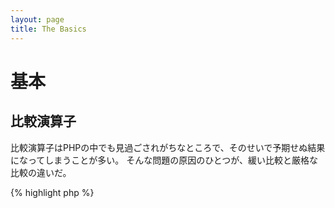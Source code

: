 ```yaml
---
layout: page
title: The Basics
---
```


# 基本

## 比較演算子

比較演算子はPHPの中でも見過ごされがちなところで、そのせいで予期せぬ結果になってしまうことが多い。
そんな問題の原因のひとつが、緩い比較と厳格な比較の違いだ。

{% highlight php %}
<?php
$a = 5;   // 5はinteger型

var_dump($a == 5);       // 値の比較。trueを返す
var_dump($a == '5');     // 値の比較(型は無視)。trueを返す
var_dump($a === 5);      // 型と値の比較(integer vs. integer)。trueを返す
var_dump($a === '5');    // 型と値の比較(integer vs. string)。falseを返す

/**
 * 厳格な比較
 */
if (strpos('testing', 'test')) {    // 'test' は 0 番目の位置にあり、これはboolean型の'false'と見なされる
    // コード...
}

vs.

if (strpos('testing', 'test') !== false) {    // 厳格な比較が行われるので、これは成立する(0 !== false)
    // コード...
}
{% endhighlight %}

* [比較演算子](http://php.net/manual/ja/language.operators.comparison.php)
* [比較の表](http://php.net/manual/ja/types.comparisons.php)

## 条件分岐

### If 文

'if/else'文を関数やクラスの中で使うときにありがちな誤解がある。
そうじゃなかったときにどんな結果になるのかを示すために'else'が必須だと考えることだ。
でも、もしその結果を戻り値に使うのなら'else'は必須じゃない。
だって'return'の時点で関数は終了するんだから、'else'は無意味だ。

{% highlight php %}
<?php
function test($a)
{
    if ($a) {
        return true;
    } else {
        return false;
    }
}

vs.

function test($a)
{
    if ($a) {
        return true;
    }
    return false;    // 別にelseがなくたっていいよね
}
{% endhighlight %}

* [If 文](http://php.net/manual/ja/control-structures.if.php)

### Switch 文

Switch文を使えば、ifとelseifを延々と書き連ねる必要がなくなる。
でも、気をつけないといけないこともある。

- Switch文は値を比較するだけで、型は比較しない(つまり、'=='で比較してるってこと)
- マッチする条件が見つかるまで、すべてのcaseを順に評価する。マッチするものがない場合、もしdefaultが定義されていればそれを使う
- 'break'がなければそのまま次のcaseに進み、breakかreturnに達するまで止まらない
- 関数の中で'return'を使うときは'break'は不要だ。その時点で関数を終了する

{% highlight php %}
<?php
$answer = test(2);    // 'case 2'のコードと'case 3'のコードを両方実行する

function test($a)
{
    switch ($a) {
        case 1:
            // コード...
            break;             // breakでswitch文を抜ける
        case 2:
            // コード...        // breakしてないので'case 3'の評価に進む
        case 3:
            // コード...
            return $result;    // 関数の中で'return'すると、ここで関数を抜ける
        default:
            // コード...
            return $error;
    }
}
{% endhighlight %}

* [Switch 文](http://php.net/manual/ja/control-structures.switch.php)
* [PHP switch](http://phpswitch.com/)

## グローバル名前空間

名前空間を使っていると、組み込みのメソッドを実行するつもりが間違って違うスコープのメソッドを実行してしまうことがある。
これを修正するには、メソッド名の先頭にバックスラッシュをつけてグローバル名前空間を指定する。

{% highlight php %}
<?php
namespace phptherightway;

function fopen()
{
    $file = \fopen();    // ここで定義している関数が組み込みの関数名と重複しているので、
                         // グローバルなほうを実行するには"\"を追加する
}

function array()
{
    $iterator = new \ArrayIterator();    // ArrayIteratorは組み込みのクラスである。バックスラッシュをつけずに使うと、
                                         // この名前空間のスコープでクラスを探してしまう。
}
{% endhighlight %}

* [グローバル空間](http://php.net/manual/ja/language.namespaces.global.php)
* [グローバルに関するルール](http://php.net/manual/ja/userlandnaming.rules.php)

## 文字列

### 連結

- 一行がある一定の長さ (目安は120文字) を超える場合は複数行に分けて連結する
- 可読性を考えると、代入演算子でつなげるよりも連結演算子を使ったほうがよい
- 同じ変数のスコープ内ではあるが、連結演算子で次の行に移るときはインデントする


{% highlight php %}
<?php
$a  = 'Multi-line example';    // 連結代入演算子 (.=)
$a .= "\n";
$a .= 'of what not to do';

vs.

$a = 'Multi-line example'      // 連結演算子 (.)
    . "\n"                     // 改行してインデント
    . 'of what to do';
{% endhighlight %}

* [文字列演算子](http://php.net/manual/ja/language.operators.string.php)

### 文字列型

文字列型は、PHPの中ではあまりばらつきがないものだ。
このセクションでは、文字列型のちょっとした違いやその利点そして利用法を紹介しよう。

#### シングルクォート

シングルクォートは文字列を表す一番シンプルな方法で、たいていの場合は一番高速だ。
高速になる理由は、PHPが文字列をパースしない(つまり、変数の展開をしない)ことだ。
シングルクォートを使うのに適しているのは、こんな場面だ。

- パースする必要がない文字列
- 変数の内容をプレーンなテキストで表す

{% highlight php %}
<?php
echo 'This is my string, look at how pretty it is.';    // 単純な文字列で、パースする必要がない

/**
 * 出力は、
 *
 * This is my string, look at how pretty it is.
 */
{% endhighlight %}

* [シングルクォート](http://www.php.net/manual/ja/language.types.string.php#language.types.string.syntax.single)

#### ダブルクォート

ダブルクォートは、文字列界におけるスイスアーミーナイフだ。
でも、文字列をパースするぶんだけ速度が落ちる。ダブルクォートを使うのに適しているのは、こんな場面だ。

- エスケープした文字列
- プレーンなテキストの中に変数が埋め込まれた文字列
- 複数行をひとまとめにして可読性を上げたい場合

{% highlight php %}
<?php
echo 'phptherightway\'s is ' . $adjective . '.'     // シングルクォートを使った例。複数の要素を連結し、
    . "\n"                                          // 変数の埋め込みやエスケープを使っている
    . 'I love learning' . $code . '!';

vs.

echo "phptherightway's is $adjective.\n I love learning $code!"  // ダブルクォートを使えば、別々の要素に分けずに
                                                                 // ひとまとめにできる
{% endhighlight %}

ダブルクォートで囲んだ文字列に変数を含むとき、変数とそれ以外の文字がつながってしまうこともよくある。
そうなってしまえばPHPが変数をパースできなくなる。どこまでが変数でどこからが普通の文字列かがわからなくなるからだ。
この問題を解決するには、変数の部分を波括弧で囲めばよい。

{% highlight php %}
<?php
$juice = 'plum';
echo "I drank some juice made of $juices";    // $juiceがパースできない

vs.

$juice = 'plum';
echo "I drank some juice made of {$juice}s";    // これで、変数は$juiceだとわかる

/**
 * 配列などの場合も波括弧で囲む
 */

$juice = array('apple', 'orange', 'juice');
echo "I drank some juice made of {$juice[1]}s";   // これで、$juice[1]がパースできる
{% endhighlight %}

* [ダブルクォート](http://www.php.net/manual/ja/language.types.string.php#language.types.string.syntax.double)

#### Nowdoc 構文

NowdocはPHP 5.3で導入された構文で、内部的にはシングルクォートと同じような動きをする。
複数行にまたがる文字列を、連結演算子なしで表すのに適している。

{% highlight php %}
<?php
$str = <<<'EOD'             // 最初は <<<
Example of string
spanning multiple lines
using nowdoc syntax.
$a does not parse.
EOD;                        // 終了文字列はそれ単体でひとつの行に書く。また行頭に書かないといけない

/**
 * 出力は、
 *
 * Example of string
 * spanning multiple lines
 * using nowdoc syntax.
 * $a does not parse.
 */
{% endhighlight %}

* [Nowdoc](http://www.php.net/manual/ja/language.types.string.php#language.types.string.syntax.nowdoc)

#### ヒアドキュメント構文

ヒアドキュメントは、内部的にはダブルクォートと同じような動きをする。
複数行にまたがる文字列を、連結演算子なしで表すのに適している。

{% highlight php %}
<?php
$a = 'Variables';

$str = <<<EOD               // 最初は <<<
Example of string
spanning multiple lines
using nowdoc syntax.
$a are parsed.
EOD;                        // 終了文字列はそれ単体でひとつの行に書く。また行頭に書かないといけない

/**
 * 出力は、
 *
 * Example of string
 * spanning multiple lines
 * using nowdoc syntax.
 * Variables are parsed.
 */
{% endhighlight %}

*[ヒアドキュメント](http://www.php.net/manual/ja/language.types.string.php#language.types.string.syntax.heredoc)

## 三項演算子

三項演算子を使えばコードを短くできるが、必要以上に使いすぎていることが多い。
三項演算子をネストさせることもできるけれど、それぞれ別の行にしたほうが読みやすくなる。

{% highlight php %}
<?php
$a = 5;
echo ($a == 5) ? 'yay' : 'nay';

vs.

// 三項演算子をネストしてみた
$b = 10;
echo ($a) ? ($a == 5) ? 'yay' : 'nay' : ($b == 10) ? 'excessive' : ':(';    // やりすぎ。もはや読めない :-(
{% endhighlight %}

三項演算子には制約もあって、値を 'return' することができない。

{% highlight php %}
<?php
$a = 5;
echo ($a == 5) ? return true : return false;    // この例はエラーになる
{% endhighlight %}

* [三項演算子](http://php.net/manual/en/language.operators.comparison.php)

## 変数の宣言

コードをより「きれい」にするために、変数を宣言してよりわかりやすい名前をつけたくなることがよくある。
実際のところこれは、スクリプト内でメモリを二倍消費していることになる。
次の例で考えてみよう。仮にこの文字列が1MBぶんのデータを含んでいたとすると、
変数をコピーすれば実行時のメモリ消費量が2MBになってしまう。

{% highlight php %}
<?php
$about = 'A very long string of text';    // メモリを2MB消費する
echo $about;

vs.

echo 'A very long string of text';        // メモリの消費は1MBだけ
{% endhighlight %}

* [パフォーマンス改善のヒント](https://developers.google.com/speed/articles/optimizing-php)
